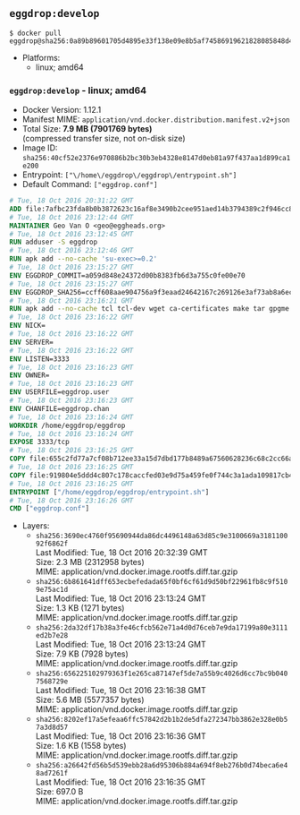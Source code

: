 ## `eggdrop:develop`

```console
$ docker pull eggdrop@sha256:0a89b89601705d4895e33f138e09e8b5af74586919621828085848d484a4b9c2
```

-	Platforms:
	-	linux; amd64

### `eggdrop:develop` - linux; amd64

-	Docker Version: 1.12.1
-	Manifest MIME: `application/vnd.docker.distribution.manifest.v2+json`
-	Total Size: **7.9 MB (7901769 bytes)**  
	(compressed transfer size, not on-disk size)
-	Image ID: `sha256:40cf52e2376e970886b2bc30b3eb4328e8147d0eb81a97f437aa1d899ca1e200`
-	Entrypoint: `["\/home\/eggdrop\/eggdrop\/entrypoint.sh"]`
-	Default Command: `["eggdrop.conf"]`

```dockerfile
# Tue, 18 Oct 2016 20:31:22 GMT
ADD file:7afbc23fda8b0b3872623c16af8e3490b2cee951aed14b3794389c2f946cc8c7 in / 
# Tue, 18 Oct 2016 23:12:44 GMT
MAINTAINER Geo Van O <geo@eggheads.org>
# Tue, 18 Oct 2016 23:12:45 GMT
RUN adduser -S eggdrop
# Tue, 18 Oct 2016 23:12:46 GMT
RUN apk add --no-cache 'su-exec>=0.2'
# Tue, 18 Oct 2016 23:15:27 GMT
ENV EGGDROP_COMMIT=a059d848e24372d00b8383fb6d3a755c0fe00e70
# Tue, 18 Oct 2016 23:15:27 GMT
ENV EGGDROP_SHA256=ccff608aae904756a9f3eaad24642167c269126e3af73ab8a6ec2ee24e70886a
# Tue, 18 Oct 2016 23:16:21 GMT
RUN apk add --no-cache tcl tcl-dev wget ca-certificates make tar gpgme bash build-base   && wget https://github.com/eggheads/eggdrop/archive/$EGGDROP_COMMIT.tar.gz -O develop.tar.gz  && echo "$EGGDROP_SHA256  develop.tar.gz" | sha256sum -c -   && tar -zxvf develop.tar.gz   && rm develop.tar.gz     && ( cd eggdrop-$EGGDROP_COMMIT     && ./configure --with-tclinc=/usr/include/tcl8.6/tcl.h --with-tcllib=/usr/lib/x86_64-linux-gnu/libtcl8.6.so     && make config     && make     && make install DEST=/home/eggdrop/eggdrop )   && rm -rf eggdrop-$EGGDROP_COMMIT   && mkdir /home/eggdrop/eggdrop/data   && chown -R eggdrop /home/eggdrop/eggdrop   && apk del tcl-dev wget ca-certificates make tar gpgme build-base
# Tue, 18 Oct 2016 23:16:22 GMT
ENV NICK=
# Tue, 18 Oct 2016 23:16:22 GMT
ENV SERVER=
# Tue, 18 Oct 2016 23:16:22 GMT
ENV LISTEN=3333
# Tue, 18 Oct 2016 23:16:23 GMT
ENV OWNER=
# Tue, 18 Oct 2016 23:16:23 GMT
ENV USERFILE=eggdrop.user
# Tue, 18 Oct 2016 23:16:23 GMT
ENV CHANFILE=eggdrop.chan
# Tue, 18 Oct 2016 23:16:24 GMT
WORKDIR /home/eggdrop/eggdrop
# Tue, 18 Oct 2016 23:16:24 GMT
EXPOSE 3333/tcp
# Tue, 18 Oct 2016 23:16:25 GMT
COPY file:655c2fd77a7cf08b712ee33a15d7dbd177b8489a67560628236c68c2cc66aa58 in /home/eggdrop/eggdrop 
# Tue, 18 Oct 2016 23:16:25 GMT
COPY file:919804e5ddd4c807c178caccfed03e9d75a459fe0f744c3a1ada109817cb44ec in /home/eggdrop/eggdrop/scripts/ 
# Tue, 18 Oct 2016 23:16:25 GMT
ENTRYPOINT ["/home/eggdrop/eggdrop/entrypoint.sh"]
# Tue, 18 Oct 2016 23:16:26 GMT
CMD ["eggdrop.conf"]
```

-	Layers:
	-	`sha256:3690ec4760f95690944da86dc4496148a63d85c9e3100669a318110092f6862f`  
		Last Modified: Tue, 18 Oct 2016 20:32:39 GMT  
		Size: 2.3 MB (2312958 bytes)  
		MIME: application/vnd.docker.image.rootfs.diff.tar.gzip
	-	`sha256:6b861641dff653ecbefedada65f0bf6cf61d9d50bf22961fb8c9f5109e75ac1d`  
		Last Modified: Tue, 18 Oct 2016 23:13:24 GMT  
		Size: 1.3 KB (1271 bytes)  
		MIME: application/vnd.docker.image.rootfs.diff.tar.gzip
	-	`sha256:2da32df17b38a3fe46cfcb562e71a4d0d76ceb7e9da17199a80e3111ed2b7e28`  
		Last Modified: Tue, 18 Oct 2016 23:13:24 GMT  
		Size: 7.9 KB (7928 bytes)  
		MIME: application/vnd.docker.image.rootfs.diff.tar.gzip
	-	`sha256:656225102979363f1e265ca87147ef5de7a55b9c4026d6cc7bc9b0407568729e`  
		Last Modified: Tue, 18 Oct 2016 23:16:38 GMT  
		Size: 5.6 MB (5577357 bytes)  
		MIME: application/vnd.docker.image.rootfs.diff.tar.gzip
	-	`sha256:8202ef17a5efeaa6ffc57842d2b1b2de5dfa272347bb3862e328e0b57a3d8d57`  
		Last Modified: Tue, 18 Oct 2016 23:16:36 GMT  
		Size: 1.6 KB (1558 bytes)  
		MIME: application/vnd.docker.image.rootfs.diff.tar.gzip
	-	`sha256:a26642fd56b5d539ebb28a6d95306b884a694f8eb276b0d74beca6e48ad7261f`  
		Last Modified: Tue, 18 Oct 2016 23:16:35 GMT  
		Size: 697.0 B  
		MIME: application/vnd.docker.image.rootfs.diff.tar.gzip
